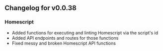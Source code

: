 ## Changelog for v0.0.38

### Homescript
- Added functions for executing and linting Homescript via the script's id
- Added API endpoints and routes for those functions
- Fixed messy and broken Homescript API functions 
